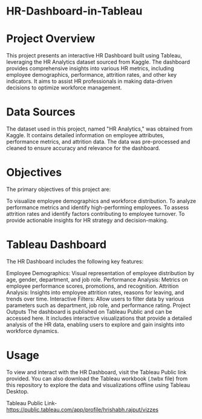 # HR-Dashboard-in-Tableau

# Project Overview
This project presents an interactive HR Dashboard built using Tableau, leveraging the HR Analytics dataset sourced from Kaggle. The dashboard provides comprehensive insights into various HR metrics, including employee demographics, performance, attrition rates, and other key indicators. It aims to assist HR professionals in making data-driven decisions to optimize workforce management.

# Data Sources
The dataset used in this project, named "HR Analytics," was obtained from Kaggle. It contains detailed information on employee attributes, performance metrics, and attrition data. The data was pre-processed and cleaned to ensure accuracy and relevance for the dashboard.

# Objectives
The primary objectives of this project are:

To visualize employee demographics and workforce distribution.
To analyze performance metrics and identify high-performing employees.
To assess attrition rates and identify factors contributing to employee turnover.
To provide actionable insights for HR strategy and decision-making.

# Tableau Dashboard
The HR Dashboard includes the following key features:

Employee Demographics: Visual representation of employee distribution by age, gender, department, and job role.
Performance Analysis: Metrics on employee performance scores, promotions, and recognition.
Attrition Analysis: Insights into employee attrition rates, reasons for leaving, and trends over time.
Interactive Filters: Allow users to filter data by various parameters such as department, job role, and performance rating.
Project Outputs
The dashboard is published on Tableau Public and can be accessed here. It includes interactive visualizations that provide a detailed analysis of the HR data, enabling users to explore and gain insights into workforce dynamics.

# Usage
To view and interact with the HR Dashboard, visit the Tableau Public link provided. You can also download the Tableau workbook (.twbx file) from this repository to explore the data and visualizations offline using Tableau Desktop.

Tableau Public Link- https://public.tableau.com/app/profile/hrishabh.rajput/vizzes
